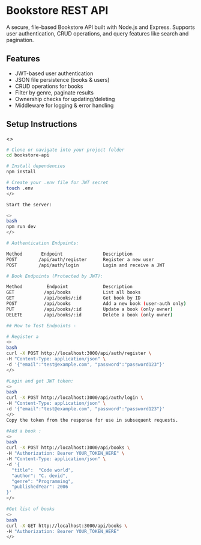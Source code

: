 #  Bookstore REST API

A secure, file-based Bookstore API built with Node.js and Express. Supports user authentication, CRUD operations, and query features like search and pagination.

##  Features

-  JWT-based user authentication
-  JSON file persistence (books & users)
-  CRUD operations for books
-  Filter by genre, paginate results
-  Ownership checks for updating/deleting
-  Middleware for logging & error handling

## Setup Instructions
<>
```bash
# Clone or navigate into your project folder
cd bookstore-api

# Install dependencies
npm install

# Create your .env file for JWT secret
touch .env
</>

Start the server:

<>
bash
npm run dev
</>

# Authentication Endpoints:

Method	     Endpoint	            Description
POST	    /api/auth/register	    Register a new user
POST	    /api/auth/login	        Login and receive a JWT

# Book Endpoints (Protected by JWT):

Method	       Endpoint	            Description
GET	          /api/books	        List all books
GET	          /api/books/:id	    Get book by ID
POST	      /api/books	        Add a new book (user-auth only)
PUT	          /api/books/:id	    Update a book (only owner)
DELETE	      /api/books/:id	    Delete a book (only owner)

## How to Test Endpoints -

# Register a 
<>
bash
curl -X POST http://localhost:3000/api/auth/register \
-H "Content-Type: application/json" \
-d '{"email":"test@example.com", "password":"password123"}'
</>

#Login and get JWT token:
<>
bash
curl -X POST http://localhost:3000/api/auth/login \
-H "Content-Type: application/json" \
-d '{"email":"test@example.com", "password":"password123"}'
</>
Copy the token from the response for use in subsequent requests.

#Add a book :
<>
bash
curl -X POST http://localhost:3000/api/books \
-H "Authorization: Bearer YOUR_TOKEN_HERE" \
-H "Content-Type: application/json" \
-d '{
  "title":  "Code world",
  "author": "C. devid",
  "genre": "Programming",
  "publishedYear": 2006
}'
</>

#Get list of books
<>
bash
curl -X GET http://localhost:3000/api/books \
-H "Authorization: Bearer YOUR_TOKEN_HERE"
</>